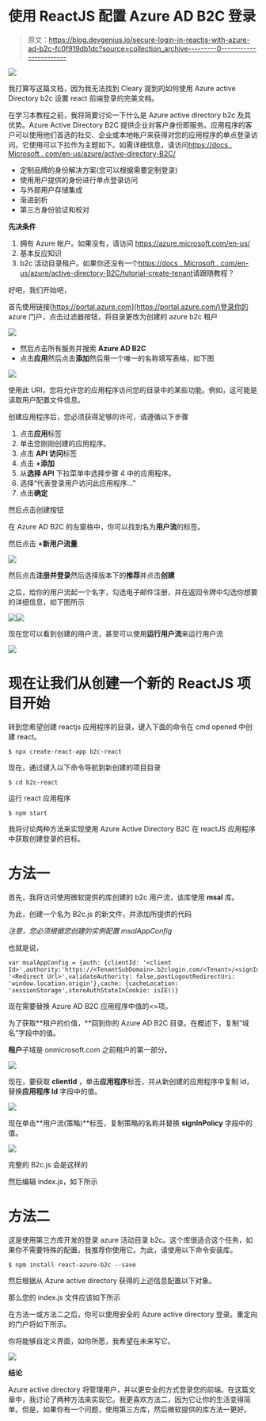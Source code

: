 # 使用 ReactJS 配置 Azure AD B2C 登录

> 原文：<https://blog.devgenius.io/secure-login-in-reactjs-with-azure-ad-b2c-fc0f919db1dc?source=collection_archive---------0----------------------->

![](img/bcad4a380f45fee7de709dae9a6469e8.png)

我打算写这篇文档，因为我无法找到 Cleary 提到的如何使用 Azure active Directory b2c 设置 react 前端登录的完美文档。

在学习本教程之前，我将简要讨论一下什么是 Azure active directory b2c 及其优势。Azure Active Directory B2C 提供企业对客户身份即服务。应用程序的客户可以使用他们首选的社交、企业或本地帐户来获得对您的应用程序的单点登录访问。它使用可以下拉作为主题如下。如需详细信息，请访问[https://docs . Microsoft . com/en-us/azure/active-directory-B2C/](https://docs.microsoft.com/en-us/azure/active-directory-b2c/)

*   定制品牌的身份解决方案(您可以根据需要定制登录)
*   使用用户提供的身份进行单点登录访问
*   与外部用户存储集成
*   渐进剖析
*   第三方身份验证和校对

**先决条件**

1.  拥有 Azure 帐户。如果没有，请访问 https://azure.microsoft.com/en-us/
2.  基本反应知识
3.  b2c 活动目录租户。如果你还没有一个[https://docs . Microsoft . com/en-us/azure/active-directory-B2C/tutorial-create-tenant](https://docs.microsoft.com/en-us/azure/active-directory-b2c/tutorial-create-tenant)请跟随教程？

好吧，我们开始吧，

首先使用链接[https://portal.azure.com](https://portal.azure.com/)登录你的 azure 门户，点击过滤器按钮，将目录更改为创建的 azure b2c 租户

![](img/df517f2a7818003e54639809c5fe40b0.png)

*   然后点击所有服务并搜索 **Azure AD B2C**
*   点击**应用**然后点击**添加**然后用一个唯一的名称填写表格，如下图

![](img/00c1d364473933c0c9edbc2fedb6e874.png)

使用此 URI，您将允许您的应用程序访问您的目录中的某些功能。例如，这可能是读取用户配置文件信息。

创建应用程序后，您必须获得足够的许可，请遵循以下步骤

1.  点击**应用**标签
2.  单击您刚刚创建的应用程序。
3.  点击 **API 访问**标签
4.  点击 **+添加**
5.  从**选择 API** 下拉菜单中选择步骤 4 中的应用程序。
6.  选择“代表登录用户访问此应用程序…”
7.  点击**确定**

然后点击创建按钮

在 Azure AD B2C 的左窗格中，你可以找到名为**用户流**的标签。

然后点击 **+新用户流量**

![](img/76d32a9ccc3f34854e1de09e7b4c548b.png)

然后点击**注册并登录**然后选择版本下的**推荐**并点击**创建**

之后，给你的用户流起一个名字，勾选电子邮件注册，并在返回令牌中勾选你想要的详细信息，如下图所示

![](img/082756ff205c5d88c410a3a95e3e5c86.png)![](img/22cbf056f5717c07aaabcfc07f4fca83.png)

现在您可以看到创建的用户流，甚至可以使用**运行用户流**来运行用户流

![](img/f1d0c5562c11183d9176a24c977686be.png)

# 现在让我们从创建一个新的 ReactJS 项目开始

转到您希望创建 reactjs 应用程序的目录，键入下面的命令在 cmd opened 中创建 react。

```
$ npx create-react-app b2c-react
```

现在，通过键入以下命令导航到新创建的项目目录

```
$ cd b2c-react
```

运行 react 应用程序

```
$ npm start
```

我将讨论两种方法来实现使用 Azure Active Directory B2C 在 reactJS 应用程序中获取创建登录的目标。

# **方法一**

首先，我将访问使用微软提供的库创建的 b2c 用户流，该库使用 **msal** 库。

为此，创建一个名为 B2c.js 的新文件，并添加所提供的代码

*注意，您必须根据您创建的实例配置 msalAppConfig*

也就是说，

```
var msalAppConfig = {auth: {clientId: '<client Id>',authority:'https://<TenantSubDomain>.b2clogin.com/<Tenant>/<signInPolicy>',redirectUri: '<Redirect Url>',validateAuthority: false,postLogoutRedirectUri: 'window.location.origin'},cache: {cacheLocation: 'sessionStorage',storeAuthStateInCookie: isIE()}
```

现在需要替换 Azure AD B2C 应用程序中值的<>项。

为了获取**租户的价值，**回到你的 Azure AD B2C 目录。在概述下，复制“域名”字段中的值。

**租户**子域是 onmicrosoft.com 之前租户的第一部分。

![](img/2ef9cfbf5275ebb1fa5268622653d0a3.png)

现在，要获取 **clientId** ，单击**应用程序**标签，并从新创建的应用程序中复制 Id，替换**应用程序 Id** 字段中的值。

![](img/04a27fced53945a43fc035b4ba8a8a18.png)

现在单击**用户流(策略)**标签，复制策略的名称并替换 **signInPolicy** 字段中的值。

![](img/953daf63772b2eb1e1644260021eb819.png)

完整的 B2c.js 会是这样的

然后编辑 index.js，如下所示

# **方法二**

这是使用第三方库开发的登录 azure 活动目录 b2c。这个库很适合这个任务，如果你不需要特殊的配置，我推荐你使用它。为此，请使用以下命令安装库。

```
$ npm install react-azure-b2c --save
```

然后根据从 Azure active directory 获得的上述信息配置以下对象。

那么您的 index.js 文件应该如下所示

在方法一或方法二之后，你可以使用安全的 Azure active directory 登录。重定向的门户将如下所示。

你将能够自定义界面，如你所愿，我希望在未来写它。

![](img/17d10b5ef7ff7931e2e01e3282d54d1b.png)

**结论**

Azure active directory 将管理用户，并以更安全的方式登录您的前端。在这篇文章中，我讨论了两种方法来实现它。我更喜欢方法二，因为它让你的生活变得简单。但是，如果你有一个问题，使用第三方库，然后微软提供的库方法一更好。